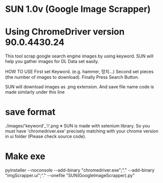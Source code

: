 # SUN 1.0v (Google Image Scrapper)
# Using ChromeDriver version 90.0.4430.24

This tool scrap google search engine images by using keyword.
SUN will help you gather images for DL Data set easily.

HOW TO USE 
First set Keyword. (e.g. hammer, 망치...) 
Second set pieces (the number of images to download).
Finally Press Search Button.

SUN will download images as .png extension.
And save file name code is made similarly under this line
# save format
./images/'keyword'_'i'.png
※ SUN is made with selenium library. 
So you must have 'chromedriver.exe' precisely matching with your chrome version in ui folder (Please check source code).

# Make exe
pyinstaller --noconsole --add-binary "chromedriver.exe";"." --add-binary "imgScrapper.ui";"." --onefile "SUN(GoogleImageScrapper).py"
